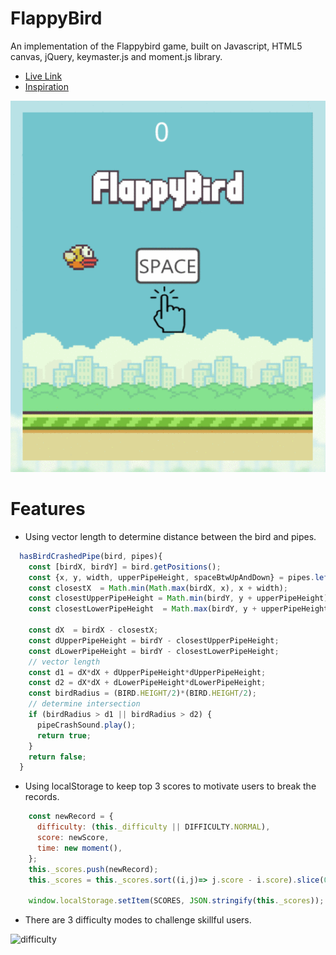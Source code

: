 # FlappyBird

An implementation of the Flappybird game, built on Javascript, HTML5 canvas, jQuery, keymaster.js and moment.js library.

* [Live Link](https://dylanpt16.github.io/FlappyBird/)
* [Inspiration](https://en.wikipedia.org/wiki/Flappy_Bird)

![demo](readme_img/demo.gif)

# Features
* Using vector length to determine distance between the bird and pipes.

```javascript
  hasBirdCrashedPipe(bird, pipes){
    const [birdX, birdY] = bird.getPositions();
    const {x, y, width, upperPipeHeight, spaceBtwUpAndDown} = pipes.leftMostPipe();
    const closestX  = Math.min(Math.max(birdX, x), x + width);
    const closestUpperPipeHeight = Math.min(birdY, y + upperPipeHeight);
    const closestLowerPipeHeight  = Math.max(birdY, y + upperPipeHeight + spaceBtwUpAndDown);

    const dX  = birdX - closestX;
    const dUpperPipeHeight = birdY - closestUpperPipeHeight;
    const dLowerPipeHeight = birdY - closestLowerPipeHeight;
    // vector length
    const d1 = dX*dX + dUpperPipeHeight*dUpperPipeHeight;
    const d2 = dX*dX + dLowerPipeHeight*dLowerPipeHeight;
    const birdRadius = (BIRD.HEIGHT/2)*(BIRD.HEIGHT/2);
    // determine intersection
    if (birdRadius > d1 || birdRadius > d2) {
      pipeCrashSound.play();
      return true;
    }
    return false;
  }
```

* Using localStorage to keep top 3 scores to motivate users to break the records.

```javascript
    const newRecord = {
      difficulty: (this._difficulty || DIFFICULTY.NORMAL),
      score: newScore,
      time: new moment(),
    };
    this._scores.push(newRecord);
    this._scores = this._scores.sort((i,j)=> j.score - i.score).slice(0,3);;

    window.localStorage.setItem(SCORES, JSON.stringify(this._scores));
```


* There are 3 difficulty modes to challenge skillful users.

![difficulty](readme_img/hard.gif)
